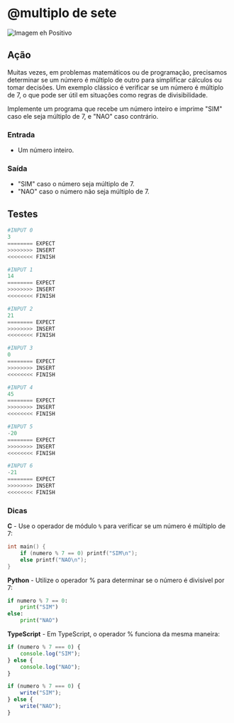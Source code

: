 # @multiplo de sete

![Imagem eh Positivo](https://raw.githubusercontent.com/qxcodefup/arcade/master/base/multiplo/cover.jpg)

## Ação

Muitas vezes, em problemas matemáticos ou de programação, precisamos determinar se um número é múltiplo de outro para simplificar cálculos ou tomar decisões. Um exemplo clássico é verificar se um número é múltiplo de 7, o que pode ser útil em situações como regras de divisibilidade.

Implemente um programa que recebe um número inteiro e imprime "SIM" caso ele seja múltiplo de 7, e "NAO" caso contrário.

### Entrada

- Um número inteiro.

### Saída

- "SIM" caso o número seja múltiplo de 7.
- "NAO" caso o número não seja múltiplo de 7.

## Testes

```py
#INPUT 0
3
======== EXPECT
>>>>>>>> INSERT
<<<<<<<< FINISH
```

```py
#INPUT 1
14
======== EXPECT
>>>>>>>> INSERT
<<<<<<<< FINISH
```

```py
#INPUT 2
21
======== EXPECT
>>>>>>>> INSERT
<<<<<<<< FINISH
```

```py
#INPUT 3
0
======== EXPECT
>>>>>>>> INSERT
<<<<<<<< FINISH
```

```py
#INPUT 4
45
======== EXPECT
>>>>>>>> INSERT
<<<<<<<< FINISH
```

```py
#INPUT 5
-20
======== EXPECT
>>>>>>>> INSERT
<<<<<<<< FINISH
```

```py
#INPUT 6
-21
======== EXPECT
>>>>>>>> INSERT
<<<<<<<< FINISH
```

### Dicas

**C** - Use o operador de módulo `%` para verificar se um número é múltiplo de 7:

```c
int main() {
    if (numero % 7 == 0) printf("SIM\n");
    else printf("NAO\n");
}
```

**Python** - Utilize o operador % para determinar se o número é divisível por 7:

```py
if numero % 7 == 0:
    print("SIM")
else:
    print("NAO")
```

**TypeScript** - Em TypeScript, o operador % funciona da mesma maneira:

```ts
if (numero % 7 === 0) {
    console.log("SIM");
} else {
    console.log("NAO");
}
```

```ts
if (numero % 7 === 0) {
    write("SIM");
} else {
    write("NAO");
}
```
